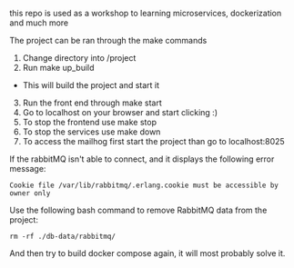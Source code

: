 this repo is used as a workshop to learning microservices, dockerization and much more

The project can be ran through the make commands

1. Change directory into /project
2. Run make up_build
  - This will build the project and start it
3. Run the front end through make start
4. Go to localhost on your browser and start clicking :)
5. To stop the frontend use make stop
6. To stop the services use make down
7. To access the mailhog first start the project than go to localhost:8025


If the rabbitMQ isn't able to connect, and it displays the following error message: 
``` 
Cookie file /var/lib/rabbitmq/.erlang.cookie must be accessible by owner only
``` 

Use the following bash command to remove RabbitMQ data from the project:
```
rm -rf ./db-data/rabbitmq/
```
And then try to build docker compose again, it will most probably solve it.

